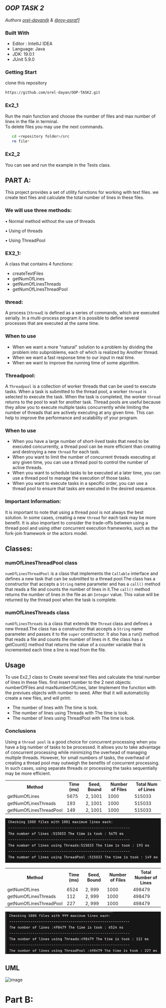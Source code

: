 ## _OOP TASK 2_
_Authors [orel-dayan@]() & [@roy-asraf1](https://github.com/roy-asraf1)_

### Built With

* Editor : IntelliJ IDEA
* Language: Java
* JDK: 19.0.1
* JUnit 5.9.0

### Getting Start

clone this repository 
```sh
https://github.com/orel-dayan/OOP-TASK2.git
```
### Ex2_1
Run the main function and choose the number of files and max number of lines in the file in terminal.                                                               
To delete files you may use the next commands.
```sh
   cd <repository folder>/src
   rm file*
   ```
### Ex2_2
You can see and run the example in the Tests class.

## PART A:
This project provides a set of utility functions for working with text files. we create text files and calculate the total number of lines in these files.  
### We will use three methods: ####  

• Normal method without the use of threads

• Using of threads

• Using ThreadPool



### EX2_1:
A class that contains 4 functions:
- createTextFiles
- getNumOfLines
- getNumOfLinesThreads
- getNumOfLinesThreadPool

### thread:
A process (`thread`) is defined as a series of commands, which are executed serially. In a multi-process program it is possible to define several processes that are executed at the same time.
### When to use
- When we want a more "natural" solution to a problem by dividing the problem into subproblems, each of which is realized by
Another thread.
- When we want a fast response time to our input in real time.
- When we want to improve the running time of some algorithm.

### Threadpool:
A `Threadpool` is a collection of worker threads that can be used to execute tasks. When a task is submitted to the thread pool, a worker `thread` is selected to execute the task. When the task is completed, the worker `thread` returns to the pool to wait for another task. Thread pools are useful because they allow you to execute multiple tasks concurrently while limiting the number of threads that are actively executing at any given time. This can help to improve the performance and scalability of your program.
### When to use
- When you have a large number of short-lived tasks that need to be executed concurrently, a thread pool can be more efficient than creating and destroying a new `thread` for each task.
- When you want to limit the number of concurrent threads executing at any given time, you can use a thread pool to control the number of active threads.
- When you want to schedule tasks to be executed at a later time, you can use a thread pool to manage the execution of those tasks.
- When you want to execute tasks in a specific order, you can use a thread pool to ensure that tasks are executed in the desired sequence.

### Important Information:
It is important to note that using a thread pool is not always the best solution. In some cases, creating a new `thread` for each task may be more benefit. It is also important to consider the trade-offs between using a thread pool and using other concurrent execution frameworks, such as the fork-join framework or the actors model.

## Classes:
### numOfLinesThreadPool class
`numOfLinesThreadPool` is a class that implements the `Callable` interface and defines a new task that can be submitted to a thread pool.The class has a constructor that accepts a `String` name parameter and has a `call()` method that reads a file and counts the number of lines in it.The `call()` method returns the number of lines in the file as an `Integer` value. This value will be returned by the thread pool when the task is complete.
### numOfLinesThreads class
`numOfLinesThreads` is a class that extends the `Thread` class and defines a new thread.The class has a constructor that accepts a `String` name parameter and passes it to the `super` constructor. It also has a run() method that reads a file and counts the number of lines in it. the class has a getCount() method that returns the value of a counter variable that is incremented each time a line is read from the file.

## Usage
To use Ex2_1 class to Create several text files and calculate the total number of lines in these files. first insert number to the 2 next objects: numberOfFiles and maxNumberOfLines, later Implement the function with the previues objects with number to seed. After that it will automaticliiy create a new files, and will print:
- The number of lines with The time is took.
- The number of lines using Threads with The time is took.
- The number of lines using ThreadPool with The time is took.

### Conclusions
 Using a `thread pool` is a good choice for concurrent processing when you have a big number of tasks to be processed.
 It allows you to take advantage of concurrent processing while minimizing the overhead of managing multiple threads. However, for small numbers of tasks, the overhead of creating a thread pool may outweigh the benefits of concurrent processing. In such cases, using separate threads or processing the tasks sequentially may be more efficient.
 
<table>
  <tr>
    <th>Method</th>
    <th> Time (ms)</th>
    <th>Seed, Bound</th>
    <th>Number of Files</th>
    <th>Total Num of Lines</th>
  </tr>
  <tr>
    <td>getNumOfLines</td>
    <td> 5675</td>
    <td>2, 1001 </td>
    <td>1000</td>
    <td> 515033 </td>
  </tr>
    <td>getNumOfLinesThreads</td>
    <td>193</td>
    <td>2, 1001 </td>
    <td>1000</td>
    <td> 515033 </td>
  </tr>
  <tr>
    <td>getNumOfLinesThreadPool</td>
    <td>149 </td>
    <td>2, 1001 </td>
    <td>1000</td>
    <td>515033</td>
  </tr>
</table>


![img.png](img.png)


<table>
  <tr>
    <th>Method</th>
    <th> Time (ms)</th>
    <th>Seed, Bound</th>
    <th>Number of Files</th>
    <th>Total Number of Lines</th>
  </tr>
  <tr>
    <td>getNumOfLines</td>
    <td> 6524 </td>
    <td>2, 999</td>
    <td>1000</td>
    <td>498479 </td>
  </tr>
    <td>getNumOfLinesThreads</td>
    <td> 112</td>
    <td>2, 999 </td>
    <td>1000</td>
    <td> 498479 </td>

  <tr>
    <td>getNumOfLinesThreadPool</td>
    <td>227</td>
    <td>2, 999 </td>
    <td>1000</td>
    <td> 498479 </td>
  </tr>
</table>


![img_1.png](img_1.png)




## UML
![image](https://user-images.githubusercontent.com/117816462/210965665-a864cb80-8162-43d9-930d-958d9d7a470d.png)


# Part B:
